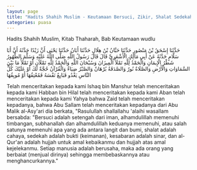 ```yaml
---
layout: page
title: "Hadits Shahih Muslim - Keutamaan Bersuci, Zikir, Shalat Sedekah, Sabar, Alquran, Usaha dan Baiat"
categories: puasa
---
```


Hadits Shahih Muslim, Kitab Thaharah, Bab Keutamaan wudlu

<p class="arab">
حَدَّثَنَا إِسْحَقُ بْنُ مَنْصُورٍ حَدَّثَنَا حَبَّانُ بْنُ هِلَالٍ حَدَّثَنَا أَبَانُ حَدَّثَنَا يَحْيَى أَنَّ زَيْدًا حَدَّثَهُ أَنَّ أَبَا سَلَّامٍ حَدَّثَهُ عَنْ أَبِي مَالِكٍ الْأَشْعَرِيِّ قَالَ قَالَ رَسُولُ اللَّهِ صَلَّى اللَّهُ عَلَيْهِ وَسَلَّمَ الطُّهُورُ شَطْرُ الْإِيمَانِ وَالْحَمْدُ لِلَّهِ تَمْلَأُ الْمِيزَانَ وَسُبْحَانَ اللَّهِ وَالْحَمْدُ لِلَّهِ تَمْلَآَنِ أَوْ تَمْلَأُ مَا بَيْنَ السَّمَاوَاتِ وَالْأَرْضِ وَالصَّلَاةُ نُورٌ وَالصَّدَقَةُ بُرْهَانٌ وَالصَّبْرُ ضِيَاءٌ وَالْقُرْآنُ حُجَّةٌ لَكَ أَوْ عَلَيْكَ كُلُّ النَّاسِ يَغْدُو فَبَايِعٌ نَفْسَهُ فَمُعْتِقُهَا أَوْ مُوبِقُهَا
</p>

Telah menceritakan kepada kami Ishaq bin Manshur telah menceritakan kepada kami Habban bin Hilal telah menceritakan kepada kami Aban telah menceritakan kepada kami Yahya bahwa Zaid telah menceritakan kepadanya, bahwa Abu Sallam telah menceritakan kepadanya dari Abu Malik al-Asy'ari dia berkata, "Rasulullah shallallahu 'alaihi wasallam bersabda: "Bersuci adalah setengah dari iman, alhamdulillah memenuhi timbangan, subhanallah dan alhamdulillah keduanya memenuhi, atau salah satunya memenuhi apa yang ada antara langit dan bumi, shalat adalah cahaya, sedekah adalah bukti (keimanan), kesabaran adalah sinar, dan al-Qur'an adalah hujjah untuk amal kebaikanmu dan hujjah atas amal kejelekanmu. Setiap manusia adalah berusaha, maka ada orang yang berbaiat (menjual dirinya) sehingga membebaskannya atau menghancurkannya."